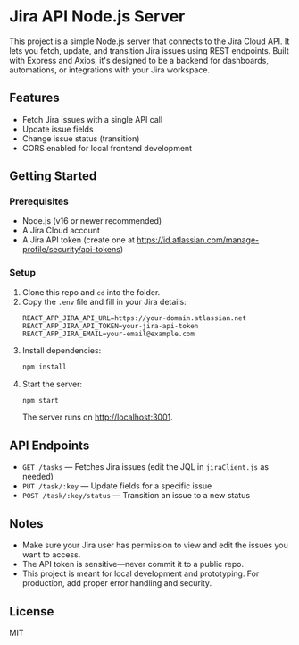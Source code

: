 # Jira API Node.js Server

This project is a simple Node.js server that connects to the Jira Cloud API. It lets you fetch, update, and transition Jira issues using REST endpoints. Built with Express and Axios, it's designed to be a backend for dashboards, automations, or integrations with your Jira workspace.

## Features
- Fetch Jira issues with a single API call
- Update issue fields
- Change issue status (transition)
- CORS enabled for local frontend development

## Getting Started

### Prerequisites
- Node.js (v16 or newer recommended)
- A Jira Cloud account
- A Jira API token (create one at https://id.atlassian.com/manage-profile/security/api-tokens)

### Setup
1. Clone this repo and `cd` into the folder.
2. Copy the `.env` file and fill in your Jira details:
   ```env
   REACT_APP_JIRA_API_URL=https://your-domain.atlassian.net
   REACT_APP_JIRA_API_TOKEN=your-jira-api-token
   REACT_APP_JIRA_EMAIL=your-email@example.com
   ```
3. Install dependencies:
   ```sh
   npm install
   ```
4. Start the server:
   ```sh
   npm start
   ```
   The server runs on [http://localhost:3001](http://localhost:3001).

## API Endpoints

- `GET /tasks` — Fetches Jira issues (edit the JQL in `jiraClient.js` as needed)
- `PUT /task/:key` — Update fields for a specific issue
- `POST /task/:key/status` — Transition an issue to a new status

## Notes
- Make sure your Jira user has permission to view and edit the issues you want to access.
- The API token is sensitive—never commit it to a public repo.
- This project is meant for local development and prototyping. For production, add proper error handling and security.

## License
MIT
